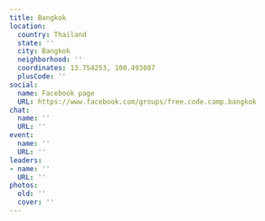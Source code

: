 ```yaml
---
title: Bangkok
location:
  country: Thailand
  state: ''
  city: Bangkok
  neighborhood: ''
  coordinates: 13.754253, 100.493087
  plusCode: ''
social:
  name: Facebook page
  URL: https://www.facebook.com/groups/free.code.camp.bangkok
chat:
  name: ''
  URL: ''
event:
  name: ''
  URL: ''
leaders:
- name: ''
  URL: ''
photos:
  old: ''
  cover: ''
---
```

